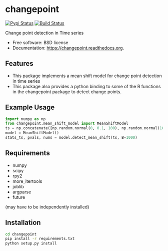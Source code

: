 # changepoint

[![Pypi Status](http://badge.fury.io/py/changepoint.png)](http://badge.fury.io/py/changepoint)
[![Build Status](https://travis-ci.org/viveksck/changepoint.png?branch=master)](https://travis-ci.org/viveksck/changepoint)


Change point detection in Time series

* Free software: BSD license
* Documentation: https://changepoint.readthedocs.org.

## Features

* This package implements a mean shift model for change point detection in time series
* This package also provides a python binding to some of the R functions in the changepoint package to detect change points.

## Example Usage
```python
import numpy as np
from changepoint.mean_shift_model import MeanShiftModel
ts = np.concatenate([np.random.normal(0, 0.1, 100), np.random.normal(10, 0.1, 100)])
model = MeanShiftModel()
stats_ts, pvals, nums = model.detect_mean_shift(ts, B=1000)
```

## Requirements
* numpy
* scipy
* rpy2
* more_itertools
* joblib
* argparse
* future

(may have to be independently installed) 


## Installation
```bash
cd changepoint
pip install -r requirements.txt
python setup.py install
```
